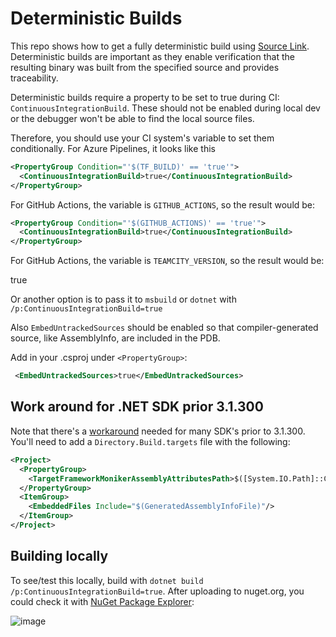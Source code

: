 # Deterministic Builds

This repo shows how to get a fully deterministic build using [Source Link](https://github.com/dotnet/sourcelink).
Deterministic builds are important as they enable verification that the resulting binary was built from 
the specified source and provides traceability. 

Deterministic builds require a property to be set to true during CI:
`ContinuousIntegrationBuild`. These should not be enabled during local dev or the debugger
won't be able to find the local source files.

Therefore, you should use your CI system's variable to set them conditionally. For Azure Pipelines, it 
looks like this

```xml
<PropertyGroup Condition="'$(TF_BUILD)' == 'true'">
  <ContinuousIntegrationBuild>true</ContinuousIntegrationBuild>
</PropertyGroup>
```

For GitHub Actions, the variable is `GITHUB_ACTIONS`, so the result would be:
```xml
<PropertyGroup Condition="'$(GITHUB_ACTIONS)' == 'true'">
  <ContinuousIntegrationBuild>true</ContinuousIntegrationBuild>
</PropertyGroup>
```

For GitHub Actions, the variable is `TEAMCITY_VERSION`, so the result would be:

<PropertyGroup Condition="'$(TEAMCITY_VERSION)' != ''">
  <ContinuousIntegrationBuild>true</ContinuousIntegrationBuild>
</PropertyGroup>

Or another option is to pass it to `msbuild` or `dotnet` with `/p:ContinuousIntegrationBuild=true`

Also  `EmbedUntrackedSources` should be enabled so that compiler-generated source, like AssemblyInfo, are included
in the PDB. 

Add in your .csproj under `<PropertyGroup>`:
```xml
 <EmbedUntrackedSources>true</EmbedUntrackedSources>
```

## Work around for .NET SDK prior 3.1.300
Note that there's a [workaround](https://github.com/dotnet/sourcelink/issues/572) needed for many SDK's prior to 3.1.300. You'll need to add
a `Directory.Build.targets` file with the following:

```xml
<Project>
  <PropertyGroup>
    <TargetFrameworkMonikerAssemblyAttributesPath>$([System.IO.Path]::Combine('$(IntermediateOutputPath)','$(TargetFrameworkMoniker).AssemblyAttributes$(DefaultLanguageSourceExtension)'))</TargetFrameworkMonikerAssemblyAttributesPath>
  </PropertyGroup>
  <ItemGroup>
    <EmbeddedFiles Include="$(GeneratedAssemblyInfoFile)"/>
  </ItemGroup>
</Project>

```

 
## Building locally
To see/test this locally, build with `dotnet build /p:ContinuousIntegrationBuild=true`. After uploading to nuget.org, you could check it with [NuGet Package Explorer](https://github.com/NuGetPackageExplorer/NuGetPackageExplorer):

![image](https://user-images.githubusercontent.com/5808377/109431086-f1caf500-7a04-11eb-862c-929197c24dab.png)




